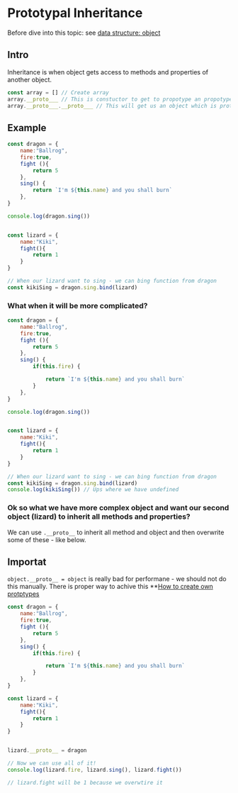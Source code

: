 # Prototypal Inheritance
Before dive into this topic: see [data structure: object](../06-Data-Structure/README.md)

## Intro
Inheritance is when object gets access to methods and properties of another object. 

```js
const array = [] // Create array
array.__proto___ // This is constuctor to get to propotype an propotype of array. 
array.__proto___.__proto___ // This will get us an object which is prototype

```

## Example 

```js
const dragon = {
    name:"Ballrog", 
    fire:true,
    fight (){
        return 5
    }, 
    sing() {
        return `I'm ${this.name} and you shall burn`
    },
}

console.log(dragon.sing())


const lizard = {
    name:"Kiki",
    fight(){
        return 1
    }
}

// When our lizard want to sing - we can bing function from dragon 
const kikiSing = dragon.sing.bind(lizard)
```

### What when it will be more complicated? 

```js
const dragon = {
    name:"Ballrog", 
    fire:true,
    fight (){
        return 5
    }, 
    sing() {
        if(this.fire) {

            return `I'm ${this.name} and you shall burn`
        }
    },
}

console.log(dragon.sing())


const lizard = {
    name:"Kiki",
    fight(){
        return 1
    }
}

// When our lizard want to sing - we can bing function from dragon 
const kikiSing = dragon.sing.bind(lizard) 
console.log(kikiSing()) // Ups where we have undefined

```

### Ok so what we have more complex object and want our second object (lizard) to inherit all methods and properties? 
We can use `.__proto__` to inherit all method and object and then overwrite some of these - like below. 

## Importat
`object.__proto__ = object` is really bad for performane - we should not do this manually. 
There is proper way to achive this **[How to create own protptypes](Prototypal-inheritance-creating-prototypes..md)



```js
const dragon = {
    name:"Ballrog", 
    fire:true,
    fight (){
        return 5
    }, 
    sing() {
        if(this.fire) {

            return `I'm ${this.name} and you shall burn`
        }
    },
}

const lizard = {
    name:"Kiki",
    fight(){
        return 1
    }
}


lizard.__proto__ = dragon

// Now we can use all of it! 
console.log(lizard.fire, lizard.sing(), lizard.fight())

// lizard.fight will be 1 because we overwtire it
```